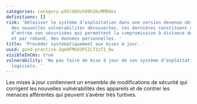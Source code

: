 ```yaml
---
categories: category-pXhlU6Uzh80hZ6cMMDbks
definitions: []
risk: 'Délaisser le système d’exploitation dans une version devenue obsolète au regard
  des nouvelles vulnérabilités découvertes. Ces dernières constituent autant de portes
  d’entrée non sécurisées qui permettent la compromission à distance des appareils
  et par rebond, des données personnelles. '
title: 'Procéder systématiquement aux mises à jour. '
uuid: good-practice-ZqeOFMUd3PIILT2zT2_6w
visibleInCms: true
vulnerability: 'Ne pas faire de mise à jour de son système d’exploitation ou de ses
  logiciels. '
---
```


Les mises à jour contiennent un ensemble de modifications de sécurité qui corrigent les nouvelles vulnérabilités des appareils et de contrer les menaces afférentes qui peuvent s’avérer très furtives.